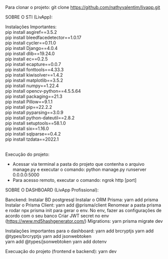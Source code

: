 Para clonar o projeto: git clone https://github.com/nathyvalentim/livapp.git

SOBRE O STI (LivApp):

Instalações Importantes: </br>
pip install asgiref==3.5.2</br>
pip install bleedfacedetector==1.0.17</br>
pip install cycler==0.11.0</br>
pip install Django==4.0.4</br>
pip install dlib==19.24.0</br>
pip install ec==0.2.5</br>
pip install ecapture==0.0.7</br>
pip install fonttools==4.33.3</br>
pip install kiwisolver==1.4.2</br>
pip install matplotlib==3.5.2</br>
pip install numpy==1.22.4</br>
pip install opencv-python==4.5.5.64</br>
pip install packaging==21.3</br>
pip install Pillow==9.1.1</br>
pip install pip==22.2.2</br>
pip install pyparsing==3.0.9</br>
pip install python-dateutil==2.8.2</br>
pip install setuptools==58.1.0</br>
pip install six==1.16.0</br>
pip install sqlparse==0.4.2</br>
pip install tzdata==2022.1</br>
</br>

Execução do projeto:
- Acessar via terminal a pasta do projeto que contenha o arquivo manage.py e executar o comando: python manage.py runserver 0.0.0.0:5000
- Para acesso remoto, executar o comando: ngrok http [port]


SOBRE O DASHBOARD (LivApp Profissional):


Banckend:
Instalar BD postgresql
Instalar o ORM Prisma: yarn add prisma
Instalar o Prisma Client: yarn add @prisma/client
Renomear a pasta prisma e rodar npx prisma init para gerar o env.
No env, fazer as configurações de acordo com o seu banco
Criar JWT secret no env (https://www.md5hashgenerator.com/)
Migrations: yarn prisma migrate dev

Instalações importantes para o dashboard:
yarn add brcryptjs
yarn add @types/brcryptjs
yarn add jsonwebtoken   
yarn add @types/jsonwebtoken
yarn add dotenv

Execuação do projeto (frontend e backend):
yarn dev

